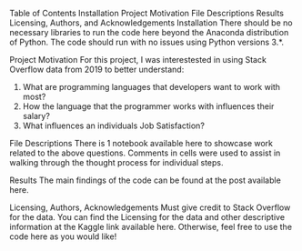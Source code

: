 Table of Contents
Installation
Project Motivation
File Descriptions
Results
Licensing, Authors, and Acknowledgements
Installation
There should be no necessary libraries to run the code here beyond the Anaconda distribution of Python. The code should run with no issues using Python versions 3.*.

Project Motivation
For this project, I was interestested in using Stack Overflow data from 2019 to better understand:

1. What are programming languages that developers want to work with most?
2. How the language that the programmer works with influences their salary?
3. What influences an individuals Job Satisfaction?

File Descriptions
There is  1 notebook available here to showcase work related to the above questions. Comments in cells were used to assist in walking through the thought process for individual steps.


Results
The main findings of the code can be found at the post available here.

Licensing, Authors, Acknowledgements
Must give credit to Stack Overflow for the data. You can find the Licensing for the data and other descriptive information at the Kaggle link available here. Otherwise, feel free to use the code here as you would like!
